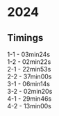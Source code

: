 # 2024

## Timings
1-1 - 03min24s  
1-2 - 02min22s  
2-1 - 22min53s  
2-2 - 37min00s  
3-1 - 06min14s  
3-2 - 02min20s  
4-1 - 29min46s  
4-2 - 13min00s  